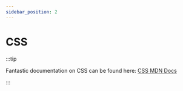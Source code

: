 ```yaml
---
sidebar_position: 2
---
```


# CSS

:::tip

Fantastic documentation on CSS can be found here: [CSS MDN Docs](https://developer.mozilla.org/en-US/docs/Web/CSS/Reference)

:::
